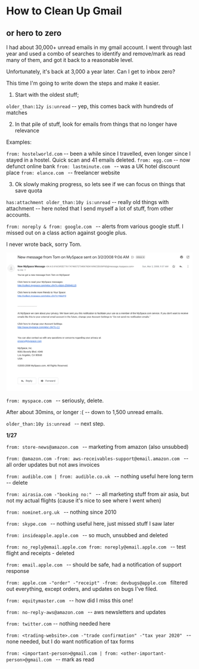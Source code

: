 # How to Clean Up Gmail

## or hero to zero

I had about 30,000+ unread emails in my gmail account. I went through last year and used a combo of searches to identify and remove/mark as read many of them, and got it back to a reasonable level.

Unfortunately, it's back at 3,000 a year later. Can I get to inbox zero?

This time I'm going to write down the steps and make it easier.

1. Start with the oldest stuff;

`older_than:12y is:unread` -- yep, this comes back with hundreds of matches

2. In that pile of stuff, look for emails from things that no longer have relevance

Examples:

`from: hostelworld.com` -- been a while since I travelled, even longer since I stayed in a hostel. Quick scan and 41 emails deleted.
`from: egg.com` -- now defunct online bank
`from: lastminute.com ` -- was a UK hotel discount place
`from: elance.com ` -- freelancer website

3. Ok slowly making progress, so lets see if we can focus on things that save quota

`has:attachment older_than:10y is:unread` -- really old things with attachment -- here noted that I send myself a lot of stuff, from other accounts.

`from: noreply & from: google.com ` -- alerts from various google stuff. I missed out on a class action against google plus.

I never wrote back, sorry Tom.

![Tom from MySpace](./img/tom-from-myspace.png)

`from: myspace.com ` -- seriously, delete.

After about 30mins, or longer :( -- down to 1,500 unread emails.

`older_than:10y is:unread ` -- next step.

**1/27**

`from: store-news@amazon.com ` -- marketing from amazon (also unsubbed)

`from: @amazon.com -from: aws-receivables-support@email.amazon.com ` -- all order updates but not aws invoices

`from: audible.com | from: audible.co.uk ` -- nothing useful here long term -- delete

`from: airasia.com -"booking no:" ` -- all marketing stuff from air asia, but not my actual flights (cause it's nice to see where I went when)

`from: nominet.org.uk ` -- nothing since 2010

`from: skype.com ` -- nothing useful here, just missed stuff I saw later

`from: insideapple.apple.com ` -- so much, unsubbed and deleted

`from: no_reply@email.apple.com from: noreply@email.apple.com ` -- test flight and receipts - deleted

`from: email.apple.com ` -- should be safe, had a notification of support response

`from: apple.com -"order" -"receipt" -from: devbugs@apple.com ` filtered out everything, except orders, and updates on bugs I've filed.

`from: equitymaster.com ` -- how did I miss this one!

`from: no-reply-aws@amazon.com ` -- aws newsletters and updates

`from: twitter.com` -- nothing needed here

`from: <trading-website>.com -"trade confirmation" -"tax year 2020" ` -- none needed, but I do want notification of tax forms

`from: <important-person>@gmail.com | from: <other-important-person>@gmail.com ` -- mark as read
